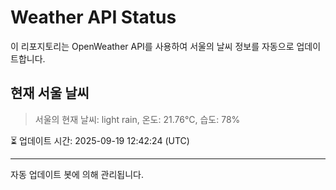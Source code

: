 
# Weather API Status

이 리포지토리는 OpenWeather API를 사용하여 서울의 날씨 정보를 자동으로 업데이트합니다.

## 현재 서울 날씨
> 서울의 현재 날씨: light rain, 온도: 21.76°C, 습도: 78%

⏳ 업데이트 시간: 2025-09-19 12:42:24 (UTC)

---
자동 업데이트 봇에 의해 관리됩니다.
